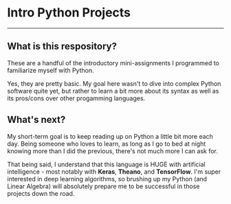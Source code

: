 # Intro Python Projects
<hr>
<h2>What is this respository? </h2>
<p> These are a handful of the introductory mini-assignments I programmed to familiarize myself with Python. </p>
<p> Yes, they are pretty basic. My goal here wasn't to dive into complex Python software quite yet, but rather to learn a bit more about its syntax as well as its pros/cons over other progamming languages. </p>

<h2> What's next? </h2>
<p> My short-term goal is to keep reading up on Python a little bit more each day. Being someone who loves to learn, as long as I go to bed at night knowing more than I did the previous, there's not much more I can ask for. </p>
<p> That being said, I understand that this language is HUGE with artificial intelligence - most notably with <b>Keras</b>, <b>Theano</b>, and <b>TensorFlow</b>. I'm super interested in deep learning algorithms, so brushing up my Python (and Linear Algebra) will absolutely prepare me to be successful in those projects down the road. </p>
